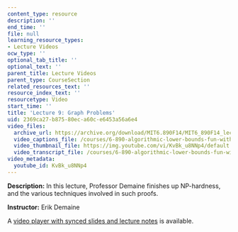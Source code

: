 ```yaml
---
content_type: resource
description: ''
end_time: ''
file: null
learning_resource_types:
- Lecture Videos
ocw_type: ''
optional_tab_title: ''
optional_text: ''
parent_title: Lecture Videos
parent_type: CourseSection
related_resources_text: ''
resource_index_text: ''
resourcetype: Video
start_time: ''
title: 'Lecture 9: Graph Problems'
uid: 2369ca27-b875-80ec-a60c-e6453a56a6e4
video_files:
  archive_url: https://archive.org/download/MIT6.890F14/MIT6_890F14_lec09_300k.mp4
  video_captions_file: /courses/6-890-algorithmic-lower-bounds-fun-with-hardness-proofs-fall-2014/c8fb4a358e2d5958beffe03251f6644b_KvBk_u8NNp4.vtt
  video_thumbnail_file: https://img.youtube.com/vi/KvBk_u8NNp4/default.jpg
  video_transcript_file: /courses/6-890-algorithmic-lower-bounds-fun-with-hardness-proofs-fall-2014/f2f74450160b1be37804ec7d575fa74e_KvBk_u8NNp4.pdf
video_metadata:
  youtube_id: KvBk_u8NNp4
---
```


**Description:** In this lecture, Professor Demaine finishes up NP-hardness, and the various techniques involved in such proofs.

**Instructor:** Erik Demaine

A [video player with synced slides and lecture notes](http://courses.csail.mit.edu/6.890/fall14/lectures/L09.html) is available.

